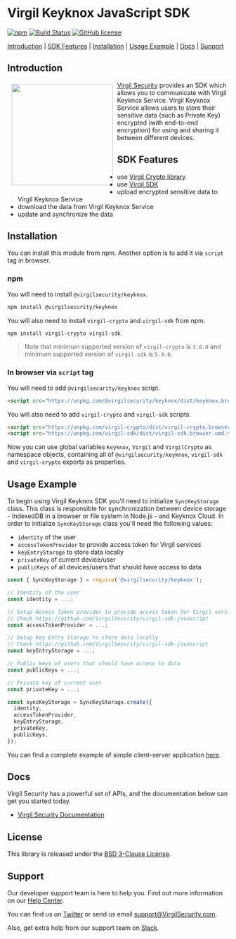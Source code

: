 # Virgil Keyknox JavaScript SDK

[![npm](https://img.shields.io/npm/v/@virgilsecurity/keyknox.svg)](https://www.npmjs.com/package/@virgilsecurity/keyknox)
[![Build Status](https://img.shields.io/travis/VirgilSecurity/virgil-keyknox-javascript.svg)](https://travis-ci.org/VirgilSecurity/virgil-keyknox-javascript)
[![GitHub license](https://img.shields.io/badge/license-BSD%203--Clause-blue.svg)](https://github.com/VirgilSecurity/virgil-keyknox-javascript/blob/master/LICENSE)

[Introduction](#introduction) | [SDK Features](#sdk-features) | [Installation](#installation) | [Usage Example](#usage-example) | [Docs](#docs) | [Support](#support)

## Introduction
<a href="https://developer.virgilsecurity.com/docs"><img width="230px" src="https://cdn.virgilsecurity.com/assets/images/github/logos/virgil-logo-red.png" align="left" hspace="10" vspace="6"></a>[Virgil Security](https://virgilsecurity.com) provides an SDK which allows you to communicate with Virgil Keyknox Service.
Virgil Keyknox Service allows users to store their sensitive data (such as Private Key) encrypted (with end-to-end encryption) for using and sharing it between different devices.

## SDK Features
- use [Virgil Crypto library](https://github.com/VirgilSecurity/virgil-crypto-javascript)
- use [Virgil SDK](https://github.com/VirgilSecurity/virgil-sdk-javascript)
- upload encrypted sensitive data to Virgil Keyknox Service
- download the data from Virgil Keyknox Service
- update and synchronize the data

## Installation
You can install this module from npm. Another option is to add it via `script` tag in browser.

### npm
You will need to install `@virgilsecurity/keyknox`.
```sh
npm install @virgilsecurity/keyknox
```

You will also need to install `virgil-crypto` and `virgil-sdk` from npm.
```sh
npm install virgil-crypto virgil-sdk
```
> Note that minimum supported version of `virgil-crypto` is `3.0.0` and minimum supported version of `virgil-sdk` is `5.0.0`.

### In browser via `script` tag
You will need to add `@virgilsecurity/keyknox` script.
```html
<script src="https://unpkg.com/@virgilsecurity/keyknox/dist/keyknox.browser.umd.min.js"></script>
```

You will also need to add `virgil-crypto` and `virgil-sdk` scripts.
```html
<script src="https://unpkg.com/virgil-crypto/dist/virgil-crypto.browser.umd.min.js"></script>
<script src="https://unpkg.com/virgil-sdk/dist/virgil-sdk.browser.umd.min.js"></script>
```

Now you can use global variables `Keyknox`, `Virgil` and `VirgilCrypto` as namespace objects, containing all of `@virgilsecurity/keyknox`, `virgil-sdk` and `virgil-crypto` exports as properties.

## Usage Example
To begin using Virgil Keyknox SDK you'll need to initialize `SyncKeyStorage` class. This class is responsible for synchronization between device storage - IndexedDB in a browser or file system in Node.js - and Keyknox Cloud. In order to initialize `SyncKeyStorage` class you'll need the following values:
- `identity` of the user
- `accessTokenProvider` to provide access token for Virgil services
- `keyEntryStorage` to store data locally
- `privateKey` of current device/user
- `publicKeys` of all devices/users that should have access to data

```js
const { SyncKeyStorage } = require('@virgilsecurity/keyknox');

// Identity of the user
const identity = ...;

// Setup Access Token provider to provide access token for Virgil services
// Check https://github.com/VirgilSecurity/virgil-sdk-javascript
const accessTokenProvider = ...;

// Setup Key Entry Storage to store data locally
// Check https://github.com/VirgilSecurity/virgil-sdk-javascript
const keyEntryStorage = ...;

// Public keys of users that should have access to data
const publicKeys = ...;

// Private key of current user
const privateKey = ...;

const syncKeyStorage = SyncKeyStorage.create({
  identity,
  accessTokenProvider,
  keyEntryStorage,
  privateKey,
  publicKeys,
});
```
You can find a complete example of simple client-server application [here](example).

## Docs
Virgil Security has a powerful set of APIs, and the documentation below can get you started today.

* [Virgil Security Documentation](https://developer.virgilsecurity.com)

## License
This library is released under the [BSD 3-Clause License](LICENSE).

## Support
Our developer support team is here to help you. Find out more information on our [Help Center](https://help.virgilsecurity.com).

You can find us on [Twitter](https://twitter.com/VirgilSecurity) or send us email support@VirgilSecurity.com.

Also, get extra help from our support team on [Slack](https://virgilsecurity.com/join-community).
